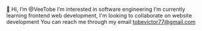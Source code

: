 👋 Hi, I’m @VeeTobe
I’m interested in software engineering 
 I’m currently learning frontend web development,
 I'm looking to collaborate on  website development 
 You can reach me through my email tobevictor77@gmail.com

